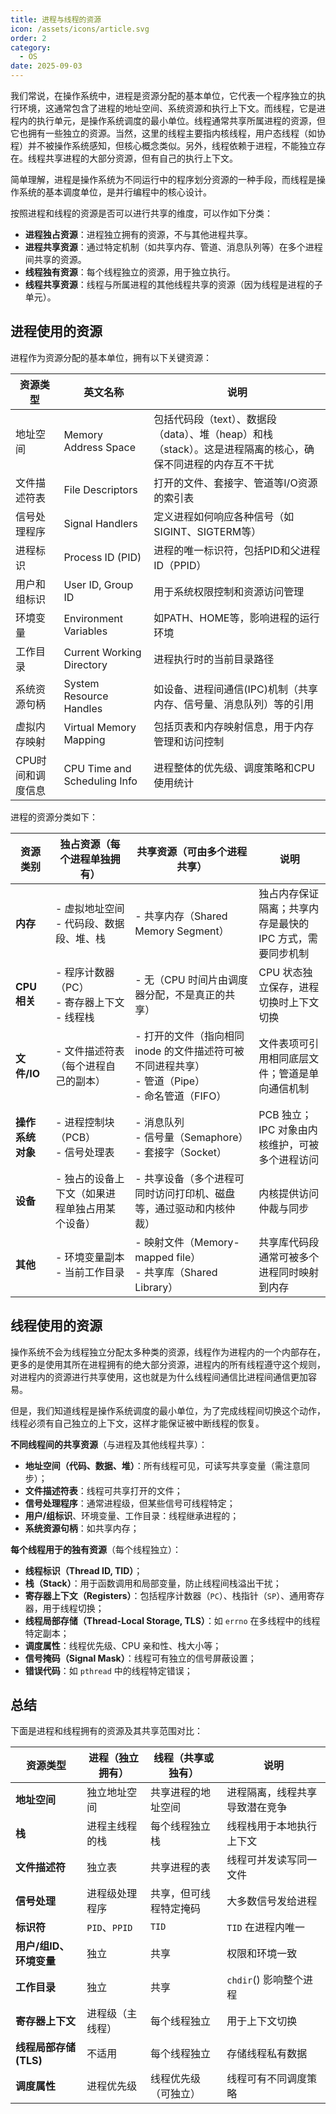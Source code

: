 ```yaml
---
title: 进程与线程的资源
icon: /assets/icons/article.svg
order: 2
category:
  - OS
date: 2025-09-03
---
```


我们常说，在操作系统中，进程是资源分配的基本单位，它代表一个程序独立的执行环境，这通常包含了进程的地址空间、系统资源和执行上下文。而线程，它是进程内的执行单元，是操作系统调度的最小单位。线程通常共享所属进程的资源，但它也拥有一些独立的资源。当然，这里的线程主要指内核线程，用户态线程（如协程）并不被操作系统感知，但核心概念类似。另外，线程依赖于进程，不能独立存在。线程共享进程的大部分资源，但有自己的执行上下文。

简单理解，进程是操作系统为不同运行中的程序划分资源的一种手段，而线程是操作系统的基本调度单位，是并行编程中的核心设计。

按照进程和线程的资源是否可以进行共享的维度，可以作如下分类：

- **进程独占资源**：进程独立拥有的资源，不与其他进程共享。
- **进程共享资源**：通过特定机制（如共享内存、管道、消息队列等）在多个进程间共享的资源。
- **线程独有资源**：每个线程独立的资源，用于独立执行。
- **线程共享资源**：线程与所属进程的其他线程共享的资源（因为线程是进程的子单元）。

## 进程使用的资源

进程作为资源分配的基本单位，拥有以下关键资源：

| 资源类型 | 英文名称 | 说明 |
|---------|---------|------|
| 地址空间 | Memory Address Space | 包括代码段（text）、数据段（data）、堆（heap）和栈（stack）。这是进程隔离的核心，确保不同进程的内存互不干扰 |
| 文件描述符表 | File Descriptors | 打开的文件、套接字、管道等I/O资源的索引表 |
| 信号处理程序 | Signal Handlers | 定义进程如何响应各种信号（如SIGINT、SIGTERM等） |
| 进程标识 | Process ID (PID) | 进程的唯一标识符，包括PID和父进程ID（PPID） |
| 用户和组标识 | User ID, Group ID | 用于系统权限控制和资源访问管理 |
| 环境变量 | Environment Variables | 如PATH、HOME等，影响进程的运行环境 |
| 工作目录 | Current Working Directory | 进程执行时的当前目录路径 |
| 系统资源句柄 | System Resource Handles | 如设备、进程间通信(IPC)机制（共享内存、信号量、消息队列）等的引用 |
| 虚拟内存映射 | Virtual Memory Mapping | 包括页表和内存映射信息，用于内存管理和访问控制 |
| CPU时间和调度信息 | CPU Time and Scheduling Info | 进程整体的优先级、调度策略和CPU使用统计 |

进程的资源分类如下：

| 资源类别       | 独占资源（每个进程单独拥有）                   | 共享资源（可由多个进程共享）                                                   | 说明                              |
| ---------- | -------------------------------- | ---------------------------------------------------------------- | ------------------------------- |
| **内存**     | - 虚拟地址空间<br>- 代码段、数据段、堆、栈        | - 共享内存（Shared Memory Segment）                                    | 独占内存保证隔离；共享内存是最快的 IPC 方式，需要同步机制 |
| **CPU 相关** | - 程序计数器（PC）<br>- 寄存器上下文<br>- 线程栈 | - 无（CPU 时间片由调度器分配，不是真正的共享）                                       | CPU 状态独立保存，进程切换时上下文切换           |
| **文件/IO**  | - 文件描述符表（每个进程自己的副本）              | - 打开的文件（指向相同 inode 的文件描述符可被不同进程共享）<br>- 管道（Pipe）<br>- 命名管道（FIFO） | 文件表项可引用相同底层文件；管道是单向通信机制         |
| **操作系统对象** | - 进程控制块（PCB）<br>- 信号处理表          | - 消息队列<br>- 信号量（Semaphore）<br>- 套接字（Socket）                      | PCB 独立；IPC 对象由内核维护，可被多个进程访问     |
| **设备**     | - 独占的设备上下文（如果进程单独占用某个设备）         | - 共享设备（多个进程可同时访问打印机、磁盘等，通过驱动和内核仲裁）                               | 内核提供访问仲裁与同步                     |
| **其他**     | - 环境变量副本<br>- 当前工作目录             | - 映射文件（Memory-mapped file）<br>- 共享库（Shared Library）              | 共享库代码段通常可被多个进程同时映射到内存           |

## 线程使用的资源

操作系统不会为线程独立分配太多种类的资源，线程作为进程内的一个内部存在，更多的是使用其所在进程拥有的绝大部分资源，进程内的所有线程遵守这个规则，对进程内的资源进行共享使用，这也就是为什么线程间通信比进程间通信更加容易。

但是，我们知道线程是操作系统调度的最小单位，为了完成线程间切换这个动作，线程必须有自己独立的上下文，这样才能保证被中断线程的恢复。

**不同线程间的共享资源**（与进程及其他线程共享）：

- **地址空间（代码、数据、堆）**：所有线程可见，可读写共享变量（需注意同步）；
- **文件描述符表**：线程可共享打开的文件；
- **信号处理程序**：通常进程级，但某些信号可线程特定；
- **用户/组标识**、环境变量、工作目录：线程继承进程的；
- **系统资源句柄**：如共享内存；

**每个线程用于的独有资源**（每个线程独立）：

- **线程标识（Thread ID, TID）**；
- **栈（Stack）**：用于函数调用和局部变量，防止线程间栈溢出干扰；
- **寄存器上下文（Registers）**：包括程序计数器（`PC`）、栈指针（`SP`）、通用寄存器，用于线程切换；
- **线程局部存储（Thread-Local Storage, TLS）**：如 `errno` 在多线程中的线程特定副本；
- **调度属性**：线程优先级、CPU 亲和性、栈大小等；
- **信号掩码（Signal Mask）**：线程可有独立的信号屏蔽设置；
- **错误代码**：如 `pthread` 中的线程特定错误；

## 总结

下面是进程和线程拥有的资源及其共享范围对比：

| 资源类型                | 进程（独立拥有） | 线程（共享或独有）     | 说明                           |
| ----------------------- | ---------------- | ---------------------- | ------------------------------ |
| **地址空间**            | 独立地址空间     | 共享进程的地址空间     | 进程隔离，线程共享导致潜在竞争 |
| **栈**                  | 进程主线程的栈   | 每个线程独立栈         | 线程栈用于本地执行上下文       |
| **文件描述符**          | 独立表           | 共享进程的表           | 线程可并发读写同一文件         |
| **信号处理**            | 进程级处理程序   | 共享，但可线程特定掩码 | 大多数信号发给进程             |
| **标识符**              | `PID`、`PPID`    | `TID`                  | `TID` 在进程内唯一             |
| **用户/组ID、环境变量** | 独立             | 共享                   | 权限和环境一致                 |
| **工作目录**            | 独立             | 共享                   | `chdir`() 影响整个进程         |
| **寄存器上下文**        | 进程级（主线程） | 每个线程独立           | 用于上下文切换                 |
| **线程局部存储 (TLS)**  | 不适用           | 每个线程独立           | 存储线程私有数据               |
| **调度属性**            | 进程优先级       | 线程优先级（可独立）   | 线程可有不同调度策略           |

